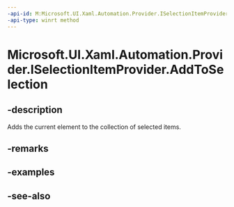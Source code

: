 ```yaml
---
-api-id: M:Microsoft.UI.Xaml.Automation.Provider.ISelectionItemProvider.AddToSelection
-api-type: winrt method
---
```


<!-- Method syntax
public void AddToSelection()
-->

# Microsoft.UI.Xaml.Automation.Provider.ISelectionItemProvider.AddToSelection

## -description
Adds the current element to the collection of selected items.

## -remarks

## -examples

## -see-also
